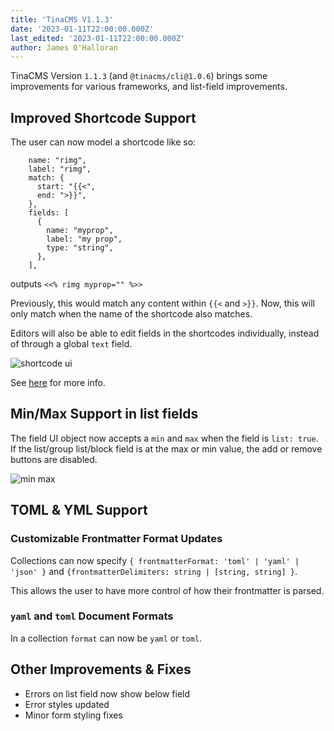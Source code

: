 ```yaml
---
title: 'TinaCMS V1.1.3'
date: '2023-01-11T22:00:00.000Z'
last_edited: '2023-01-11T22:00:00.000Z'
author: James O'Halloran
---
```


TinaCMS Version `1.1.3` (and `@tinacms/cli@1.0.6`) brings some improvements for various frameworks, and list-field improvements.

## Improved Shortcode Support

The user can now model a shortcode like so:

```
    name: "rimg",
    label: "rimg",
    match: {
      start: "{{<",
      end: ">}}",
    },
    fields: [
      {
        name: "myprop",
        label: "my prop",
        type: "string",
      },
    ],
```

outputs `<<% rimg myprop="" %>>`

Previously, this would match any content within `{{<` and `>}}`. Now, this will only match when the name of the shortcode also matches.

Editors will also be able to edit fields in the shortcodes individually, instead of through a global `text` field.

![shortcode ui](https://res.cloudinary.com/forestry-demo/image/upload/v1673527397/tina-io/docs/shortcodes.png)

See [here](https://tina.io/docs/reference/types/rich-text/#custom-shortcode-syntax) for more info.

## Min/Max Support in list fields

The field UI object now accepts a `min` and `max` when the field is `list: true`. If the list/group list/block field is at the max or min value, the add or remove buttons are disabled.

![min max](https://res.cloudinary.com/forestry-demo/image/upload/v1673542191/tina-io/docs/minmax.png)

## TOML & YML Support

### Customizable Frontmatter Format Updates

Collections can now specify `{ frontmatterFormat: 'toml' | 'yaml' | 'json' }` and `{frontmatterDelimiters: string | [string, string] }`.

This allows the user to have more control of how their frontmatter is parsed.

### `yaml` and `toml` Document Formats

In a collection `format` can now be `yaml` or `toml`.

## Other Improvements & Fixes

- Errors on list field now show below field
- Error styles updated
- Minor form styling fixes
